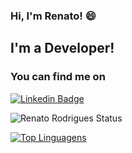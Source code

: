 ### Hi, I'm Renato! 😄

## I'm a Developer!

### You can find me on

[![Linkedin Badge](https://img.shields.io/badge/-LinkedIn-blue?style=flat-square&logo=Linkedin&logoColor=white&link=https://www.linkedin.com/in/renatoor/)](https://www.linkedin.com/in/renatoor/)

![Renato Rodrigues Status](https://github-readme-stats.vercel.app/api?username=renatopcinfo&show_icons=true)

[![Top Linguagens](https://github-readme-stats.vercel.app/api/top-langs/?username=renatopcinfo&layout=compact)](https://github.com/anuraghazra/github-readme-stats)

<!--
**renatopcinfo/renatopcinfo** is a ✨ _special_ ✨ repository because its `README.md` (this file) appears on your GitHub profile.

Here are some ideas to get you started:

- 🔭 I’m currently working on ...
- 🌱 I’m currently learning ...
- 👯 I’m looking to collaborate on ...
- 🤔 I’m looking for help with ...
- 💬 Ask me about ...
- 📫 How to reach me: ...
- 😄 Pronouns: ...
- ⚡ Fun fact: ...
-->

